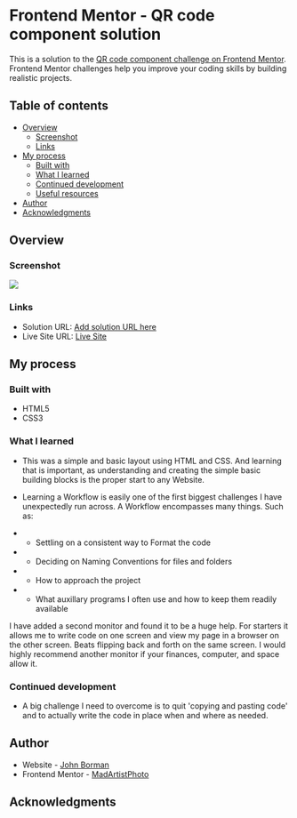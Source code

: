 # Frontend Mentor - QR code component solution

This is a solution to the [QR code component challenge on Frontend Mentor](https://www.frontendmentor.io/challenges/qr-code-component-iux_sIO_H). Frontend Mentor challenges help you improve your coding skills by building realistic projects. 

## Table of contents

- [Overview](#overview)
  - [Screenshot](#screenshot)
  - [Links](#links)
- [My process](#my-process)
  - [Built with](#built-with)
  - [What I learned](#what-i-learned)
  - [Continued development](#continued-development)
  - [Useful resources](#useful-resources)
- [Author](#author)
- [Acknowledgments](#acknowledgments)


## Overview

### Screenshot

![](./screenshot.jpg)

### Links

- Solution URL: [Add solution URL here](https://your-solution-url.com)
- Live Site URL: [Live Site](https://madartistphoto.github.io/qr-code-component-main/)

## My process

### Built with

- HTML5
- CSS3

### What I learned

- This was a simple and basic layout using HTML and CSS. And learning that is important, as understanding and creating the simple basic building blocks is the proper start to any Website.

- Learning a Workflow is easily one of the first biggest challenges I have unexpectedly run across. A Workflow encompasses many things. Such as:
 - - Settling on a consistent way to Format the code
 - - Deciding on Naming Conventions for files and folders
 - - How to approach the project
 - - What auxillary programs I often use and how to keep them readily available

 I have added a second monitor and found it to be a huge help. For starters it allows me to write code on one screen and view my page in a browser on the other screen. Beats flipping back and forth on the same screen. I would highly recommend another monitor if your finances, computer, and space allow it.
 
### Continued development

- A big challenge I need to overcome is to quit 'copying and pasting code' and to actually write the code in place when and where as needed.

## Author

- Website - [John Borman](https://madartistphoto.github.io/Landing-Page/)
- Frontend Mentor - [MadArtistPhoto](https://www.frontendmentor.io/profile/MadArtistPhoto)


## Acknowledgments



